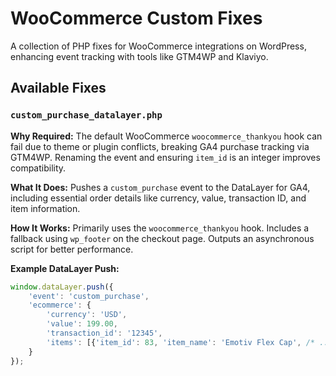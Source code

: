 # WooCommerce Custom Fixes

A collection of PHP fixes for WooCommerce integrations on WordPress, enhancing event tracking with tools like GTM4WP and Klaviyo.

## Available Fixes

### `custom_purchase_datalayer.php`

**Why Required:** The default WooCommerce `woocommerce_thankyou` hook can fail due to theme or plugin conflicts, breaking GA4 purchase tracking via GTM4WP. Renaming the event and ensuring `item_id` is an integer improves compatibility.

**What It Does:** Pushes a `custom_purchase` event to the DataLayer for GA4, including essential order details like currency, value, transaction ID, and item information.

**How It Works:** Primarily uses the `woocommerce_thankyou` hook. Includes a fallback using `wp_footer` on the checkout page. Outputs an asynchronous script for better performance.

**Example DataLayer Push:**

```javascript
window.dataLayer.push({
    'event': 'custom_purchase',
    'ecommerce': {
        'currency': 'USD',
        'value': 199.00,
        'transaction_id': '12345',
        'items': [{'item_id': 83, 'item_name': 'Emotiv Flex Cap', /* ... */}]
    }
});
